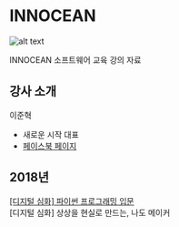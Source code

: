 # INNOCEAN
![alt text](http://www.innocean.com/imgs/img_logo.svg "INNOCEAN WORLDWIDE")

INNOCEAN 소프트웨어 교육 강의 자료

## 강사 소개
이준혁
- 새로운 시작 대표
- [페이스북 페이지](https://fb.com/neosarchizo.blog)

## 2018년
[[디지털 심화] 파이썬 프로그래밍 입문](00/README.md)  
[디지털 심화] 상상을 현실로 만드는, 나도 메이커
